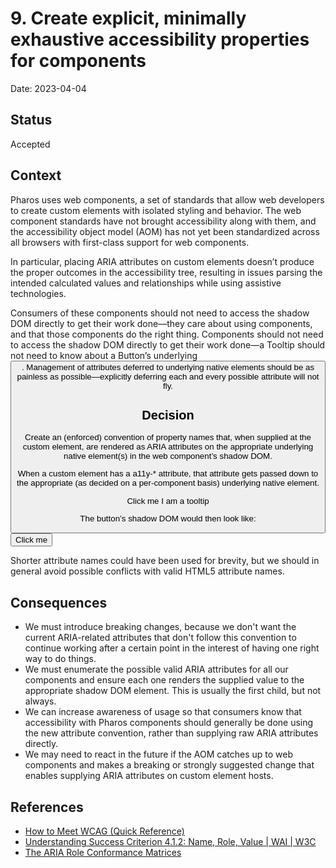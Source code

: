 # 9. Create explicit, minimally exhaustive accessibility properties for components

Date: 2023-04-04

## Status

Accepted

## Context

Pharos uses web components, a set of standards that allow web developers to create custom elements with isolated styling and behavior. The web component standards have not brought accessibility along with them, and the accessibility object model (AOM) has not yet been standardized across all browsers with first-class support for web components.

In particular, placing ARIA attributes on custom elements doesn’t produce the proper outcomes in the accessibility tree, resulting in issues parsing the intended calculated values and relationships while using assistive technologies.

Consumers of these components should not need to access the shadow DOM directly to get their work done—they care about using components, and that those components do the right thing. Components should not need to access the shadow DOM directly to get their work done—a Tooltip should not need to know about a Button’s underlying <button>. Management of attributes deferred to underlying native elements should be as painless as possible—explicitly deferring each and every possible attribute will not fly.

## Decision

Create an (enforced) convention of property names that, when supplied at the custom element, are rendered as ARIA attributes on the appropriate underlying native element(s) in the web component’s shadow DOM.

When a custom element has a a11y-\* attribute, that attribute gets passed down to the appropriate (as decided on a per-component basis) underlying native element.

<pharos-button a11y-aria-describedby="the-tooltip">
    Click me
</pharos-button>

<pharos-tooltip id="the-tooltip">
    I am a tooltip
</pharos-tooltip>

The button’s shadow DOM would then look like:

<button aria-describedby="the-tooltip">
    Click me
</button>

Shorter attribute names could have been used for brevity, but we should in general avoid possible conflicts with valid HTML5 attribute names.

## Consequences

- We must introduce breaking changes, because we don't want the current ARIA-related attributes that don't follow this convention to continue working after a certain point in the interest of having one right way to do things.
- We must enumerate the possible valid ARIA attributes for all our components and ensure each one renders the supplied value to the appropriate shadow DOM element. This is usually the first child, but not always.
- We can increase awareness of usage so that consumers know that accessibility with Pharos components should generally be done using the new attribute convention, rather than supplying raw ARIA attributes directly.
- We may need to react in the future if the AOM catches up to web components and makes a breaking or strongly suggested change that enables supplying ARIA attributes on custom element hosts.

## References

- [How to Meet WCAG (Quick Reference)](https://www.w3.org/WAI/WCAG21/quickref/)
- [Understanding Success Criterion 4.1.2: Name, Role, Value | WAI | W3C](https://www.w3.org/WAI/WCAG21/Understanding/name-role-value.html)
- [The ARIA Role Conformance Matrices](https://whatsock.com/training/matrices/)
